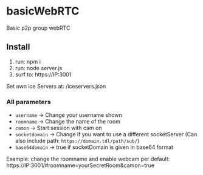 # basicWebRTC

Basic p2p group webRTC 

## Install ##

1. run: npm i
2. run: node server.js
3. surf to: https://IP:3001


Set own ice Servers at: /iceservers.json

### All parameters ###
* `username` -> Change your username shown
* `roomname` -> Change the name of the room
* `camon` -> Start session with cam on
* `socketdomain` -> Change if you want to use a different socketServer (Can also include path: `https://domain.tdl/path/sub/`)
* `base64domain` -> true if socketDomain is given in base64 format

Example: change the roomname and enable webcam per default: https://IP:3001/#roomname=yourSecretRoom&camon=true
